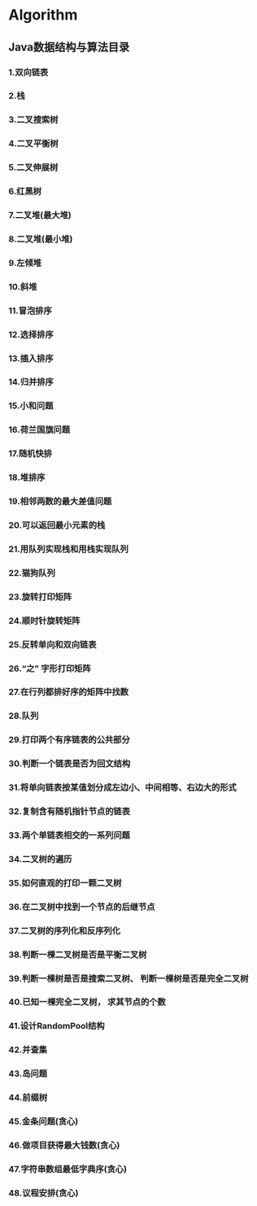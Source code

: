 # Algorithm
## Java数据结构与算法目录
### 1.双向链表
### 2.栈
### 3.二叉搜索树
### 4.二叉平衡树
### 5.二叉伸展树
### 6.红黑树
### 7.二叉堆(最大堆)
### 8.二叉堆(最小堆)
### 9.左倾堆
### 10.斜堆  
### 11.冒泡排序
### 12.选择排序
### 13.插入排序
### 14.归并排序
### 15.小和问题
### 16.荷兰国旗问题
### 17.随机快排
### 18.堆排序
### 19.相邻两数的最大差值问题
### 20.可以返回最小元素的栈
### 21.用队列实现栈和用栈实现队列
### 22.猫狗队列
### 23.旋转打印矩阵
### 24.顺时针旋转矩阵
### 25.反转单向和双向链表
### 26.“之” 字形打印矩阵
### 27.在行列都排好序的矩阵中找数
### 28.队列
### 29.打印两个有序链表的公共部分
### 30.判断一个链表是否为回文结构
### 31.将单向链表按某值划分成左边小、中间相等、右边大的形式
### 32.复制含有随机指针节点的链表
### 33.两个单链表相交的一系列问题
### 34.二叉树的遍历
### 35.如何直观的打印一颗二叉树
### 36.在二叉树中找到一个节点的后继节点
### 37.二叉树的序列化和反序列化
### 38.判断一棵二叉树是否是平衡二叉树
### 39.判断一棵树是否是搜索二叉树、 判断一棵树是否是完全二叉树
### 40.已知一棵完全二叉树， 求其节点的个数
### 41.设计RandomPool结构
### 42.并查集
### 43.岛问题
### 44.前缀树
### 45.金条问题(贪心)
### 46.做项目获得最大钱数(贪心)
### 47.字符串数组最低字典序(贪心)
### 48.议程安排(贪心)
